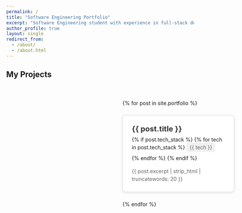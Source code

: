 ```yaml
---
permalink: /
title: "Software Engineering Portfolio"
excerpt: "Software Engineering student with experience in full-stack development, machine learning, IoT systems, and mobile app development."
author_profile: true
layout: single
redirect_from: 
  - /about/
  - /about.html
---
```


## My Projects

<div class="page__content">
  <div class="portfolio-grid">
  {% for post in site.portfolio %}
    <div class="portfolio-card">
      <a href="{{ post.url | relative_url }}" class="portfolio-link">
        <div class="portfolio-content">
          <h3>{{ post.title }}</h3>
          <div class="tech-stack">
            {% if post.tech_stack %}
              {% for tech in post.tech_stack %}
                <span class="tech-tag">{{ tech }}</span>
              {% endfor %}
            {% endif %}
          </div>
          <p>{{ post.excerpt | strip_html | truncatewords: 20 }}</p>
        </div>
      </a>
    </div>
  {% endfor %}
  </div>
</div>


<style>
/* Make sidebar fixed under the site header so it doesn't leave a gap above,
   and keep content aligned to the top alongside it. Adjust --header-top
   if your header height is different. */
:root {
  --sidebar-width: 280px;
  --sidebar-left: 20px;
  --header-top: 64px; /* change this to match your header height */
}

.sidebar {
  position: fixed;
  top: var(--header-top);
  left: var(--sidebar-left);
  width: var(--sidebar-width);
  z-index: 1000;
  display: block !important;
  box-sizing: border-box;
}

/* Ensure avatar or other pinned elements don't overflow */
.sidebar img,
.sidebar .avatar {
  max-width: 100%;
  height: auto;
  display: block;
}

/* Push the page content to the right and to the same top line */
.page__content {
  margin-left: calc(var(--sidebar-width) + var(--sidebar-left) + 12px);
  margin-top: calc(var(--header-top) - 8px); /* small nudge if needed */
  box-sizing: border-box;
}

/* Portfolio grid */
.portfolio-grid {
  display: grid;
  grid-template-columns: repeat(auto-fit, minmax(300px, 1fr));
  gap: 1.5rem;
}

/* Portfolio card styling for a neat card appearance */
.portfolio-card {
  background: #fff;
  border: 1px solid #ddd;
  border-radius: 8px;
  box-shadow: 0 2px 8px rgba(0, 0, 0, 0.1);
  overflow: hidden;
  transition: box-shadow 0.3s ease, transform 0.3s ease;
}

.portfolio-card:hover {
  box-shadow: 0 4px 16px rgba(0, 0, 0, 0.2);
  transform: translateY(-2px);
}

.portfolio-link {
  display: block;
  text-decoration: none;
  color: inherit;
}

.portfolio-content {
  padding: 1.5rem;
}

.portfolio-content h3 {
  margin-top: 0;
  margin-bottom: 0.5rem;
  font-size: 1.25rem;
  color: #333;
}

.tech-stack {
  margin-bottom: 1rem;
}

.tech-tag {
  display: inline-block;
  background: #f0f0f0;
  color: #666;
  padding: 0.25rem 0.5rem;
  margin-right: 0.5rem;
  margin-bottom: 0.5rem;
  border-radius: 4px;
  font-size: 0.875rem;
}

.portfolio-content p {
  margin: 0;
  color: #666;
  line-height: 1.5;
}

/* Small screens: make sidebar flow back into document */
@media (max-width: 768px) {
  .sidebar {
    position: relative;
    top: auto;
    left: auto;
    width: 100%;
    display: block !important;
  }
  .page__content {
    margin-left: 0;
    margin-top: 0;
  }
}
</style>